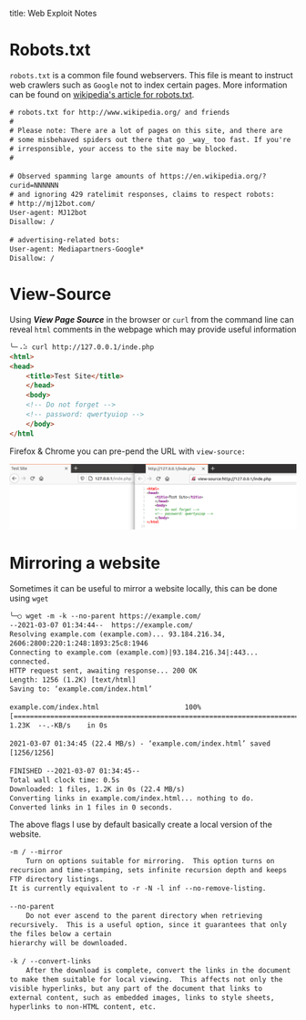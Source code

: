 title: Web Exploit Notes

# Robots.txt
`robots.txt` is a common file found webservers. This file is meant to instruct web crawlers such as `Google` not to index certain pages. More information can be found on [wikipedia's article for robots.txt](https://en.wikipedia.org/wiki/Robots_exclusion_standard). 

```
# robots.txt for http://www.wikipedia.org/ and friends
#
# Please note: There are a lot of pages on this site, and there are
# some misbehaved spiders out there that go _way_ too fast. If you're
# irresponsible, your access to the site may be blocked.
#

# Observed spamming large amounts of https://en.wikipedia.org/?curid=NNNNNN
# and ignoring 429 ratelimit responses, claims to respect robots:
# http://mj12bot.com/
User-agent: MJ12bot
Disallow: /

# advertising-related bots:
User-agent: Mediapartners-Google*
Disallow: /
```

# View-Source
Using ***View Page Source*** in the browser or `curl` from the command line can reveal `html` comments in the webpage which may provide useful information

```html
╰─⠠⠵ curl http://127.0.0.1/inde.php 
<html>
<head>
	<title>Test Site</title>
	</head>
	<body>
	<!-- Do not forget -->
	<!-- password: qwertyuiop -->
	</body>
</html
```

Firefox & Chrome you can pre-pend the URL with `view-source:`

![](view-source.png)


# Mirroring a website

Sometimes it can be useful to mirror a website locally, this can be done using `wget`

```
╰─○ wget -m -k --no-parent https://example.com/
--2021-03-07 01:34:44--  https://example.com/
Resolving example.com (example.com)... 93.184.216.34, 2606:2800:220:1:248:1893:25c8:1946
Connecting to example.com (example.com)|93.184.216.34|:443... connected.
HTTP request sent, awaiting response... 200 OK
Length: 1256 (1.2K) [text/html]
Saving to: ‘example.com/index.html’

example.com/index.html                     100%[=======================================================================================>]   1.23K  --.-KB/s    in 0s      

2021-03-07 01:34:45 (22.4 MB/s) - ‘example.com/index.html’ saved [1256/1256]

FINISHED --2021-03-07 01:34:45--
Total wall clock time: 0.5s
Downloaded: 1 files, 1.2K in 0s (22.4 MB/s)
Converting links in example.com/index.html... nothing to do.
Converted links in 1 files in 0 seconds.
```
The above flags I use by default basically create a local version of the website.

```
-m / --mirror
    Turn on options suitable for mirroring.  This option turns on recursion and time-stamping, sets infinite recursion depth and keeps FTP directory listings.
It is currently equivalent to -r -N -l inf --no-remove-listing.

--no-parent
    Do not ever ascend to the parent directory when retrieving recursively.  This is a useful option, since it guarantees that only the files below a certain
hierarchy will be downloaded.  

-k / --convert-links
    After the download is complete, convert the links in the document to make them suitable for local viewing.  This affects not only the visible hyperlinks, but any part of the document that links to external content, such as embedded images, links to style sheets, hyperlinks to non-HTML content, etc.
```